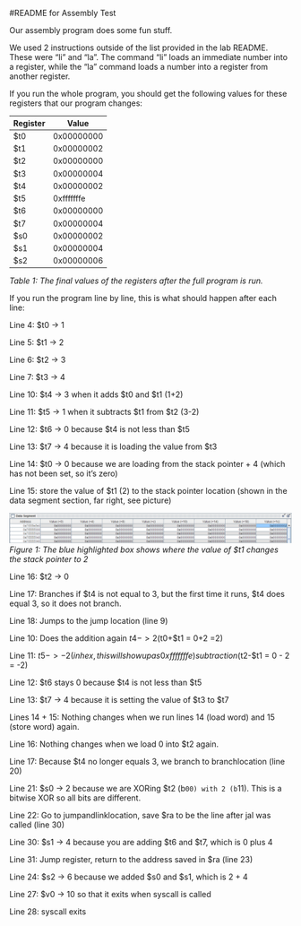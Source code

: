 #README for Assembly Test

Our assembly program does some fun stuff.

We used 2 instructions outside of the list provided in the lab README. These were “li” and “la”.
The command “li” loads an immediate number into a register, while the “la” command loads a number into a register from another register. 

If you run the whole program, you should get the following values for these registers that our program changes:


Register | Value
-------|-------------- 
$t0 | 0x00000000
$t1 | 0x00000002
$t2 | 0x00000000
$t3 | 0x00000004
$t4 | 0x00000002
$t5 | 0xfffffffe
$t6 | 0x00000000
$t7 | 0x00000004
$s0 | 0x00000002
$s1 | 0x00000004
$s2 | 0x00000006


_Table 1: The final values of the registers after the full program is run._

If you run the program line by line, this is what should happen after each line:

Line 4: $t0 -> 1

Line 5: $t1 -> 2

Line 6: $t2 -> 3

Line 7: $t3 -> 4

Line 10: $t4 -> 3 when it adds $t0 and $t1 (1+2)

Line 11: $t5 -> 1 when it subtracts $t1 from $t2 (3-2)

Line 12: $t6 -> 0 because $t4 is not less than $t5

Line 13: $t7 -> 4 because it is loading the value from $t3

Line 14: $t0 -> 0 because we are loading from the stack pointer + 4 (which has not been set, so it’s zero)

Line 15: store the value of $t1 (2) to the stack pointer location (shown in the data segment section, far right, see picture)

![sw](sw_image.png)
_Figure 1: The blue highlighted box shows where the value of $t1 changes the stack pointer to 2_

Line 16: $t2 -> 0

Line 17: Branches if $t4 is not equal to 3, but the first time it runs, $t4 does equal 3, so it does not branch.

Line 18: Jumps to the jump location (line 9)

Line 10: Does the addition again $t4 -> 2  ($t0+$t1 = 0+2 =2)

Line 11: $t5 -> -2 (in hex, this will show up as 0xfffffffe) subtraction ($t2-$t1 = 0 - 2 = -2)

Line 12: $t6 stays 0 because $t4 is not less than $t5

Line 13: $t7 -> 4 because it is setting the value of $t3 to $t7

Lines 14 + 15: Nothing changes when we run lines 14 (load word) and 15 (store word) again.

Line 16: Nothing changes when we load 0 into $t2 again.

Line 17: Because $t4 no longer equals 3, we branch to branchlocation (line 20)

Line 21: $s0 -> 2 because we are XORing $t2 (b`00) with 2 (b`11). This is a bitwise XOR so all bits are different.

Line 22: Go to jumpandlinklocation, save $ra to be the line after jal was called (line 30)

Line 30: $s1 -> 4 because you are adding $t6 and $t7, which is 0 plus 4

Line 31: Jump register, return to the address saved in $ra (line 23)

Line 24: $s2 -> 6 because we added $s0 and $s1, which is 2 + 4

Line 27: $v0 -> 10 so that it exits when syscall is called

Line 28: syscall exits